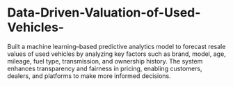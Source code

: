 # Data-Driven-Valuation-of-Used-Vehicles-
Built a machine learning–based predictive analytics model to forecast resale values of used vehicles by analyzing key factors such as brand, model, age, mileage, fuel type, transmission, and ownership history. The system enhances transparency and fairness in pricing, enabling customers, dealers, and platforms to make more informed decisions.
